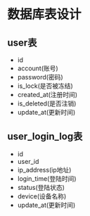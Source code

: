 # 数据库表设计

## user表

* id
* account(账号)
* password(密码)
* is_lock(是否被冻结)
* created_at(注册时间)
* is_deleted(是否注销)
* update_at(更新时间)

## user_login_log表

* id
* user_id
* ip_address(ip地址)
* login_time(登陆时间)
* status(登陆状态)
* device(设备名称)
* update_at(更新时间)



